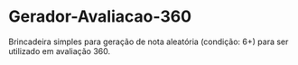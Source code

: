 # Gerador-Avaliacao-360
Brincadeira simples para geração de nota aleatória (condição: 6+) para ser utilizado em avaliação 360.
